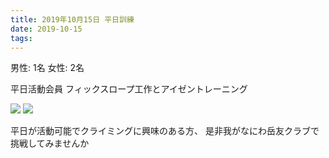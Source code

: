 ```yaml
---
title: 2019年10月15日 平日訓練
date: 2019-10-15
tags:
---
```


男性: 1名
女性: 2名

平日活動会員 フィックスロープ工作とアイゼントレーニング

 
![](/2019/10/15/20191015/1.jpg)
![](/2019/10/15/20191015/2.jpg)

平日が活動可能でクライミングに興味のある方、
是非我がなにわ岳友クラブで挑戦してみませんか
